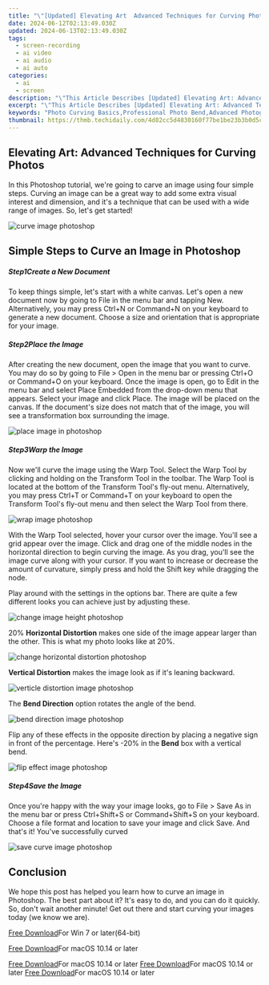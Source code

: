 ```yaml
---
title: "\"[Updated] Elevating Art  Advanced Techniques for Curving Photos\""
date: 2024-06-12T02:13:49.030Z
updated: 2024-06-13T02:13:49.030Z
tags: 
  - screen-recording
  - ai video
  - ai audio
  - ai auto
categories: 
  - ai
  - screen
description: "\"This Article Describes [Updated] Elevating Art: Advanced Techniques for Curving Photos\""
excerpt: "\"This Article Describes [Updated] Elevating Art: Advanced Techniques for Curving Photos\""
keywords: "Photo Curving Basics,Professional Photo Bend,Advanced Photography Twist,Modern Curve Effects,Artistic Photo Sculpting,Technique for Curved Images,Innovative Image Manipulation"
thumbnail: https://thmb.techidaily.com/4d82cc5d4830160f77be1be23b3b0d5c8cbc630ac82437e197dd592c77a4c46e.jpg
---
```


## Elevating Art: Advanced Techniques for Curving Photos

In this Photoshop tutorial, we're going to carve an image using four simple steps. Curving an image can be a great way to add some extra visual interest and dimension, and it's a technique that can be used with a wide range of images. So, let's get started!

![curve image photoshop](https://images.wondershare.com/filmora/article-images/2022/09/curve-image-photoshop.jpg)

## Simple Steps to Curve an Image in Photoshop

##### Step1Create a New Document

To keep things simple, let's start with a white canvas. Let's open a new document now by going to File in the menu bar and tapping New. Alternatively, you may press Ctrl+N or Command+N on your keyboard to generate a new document. Choose a size and orientation that is appropriate for your image.

##### Step2Place the Image

After creating the new document, open the image that you want to curve. You may do so by going to File > Open in the menu bar or pressing Ctrl+O or Command+O on your keyboard. Once the image is open, go to Edit in the menu bar and select Place Embedded from the drop-down menu that appears. Select your image and click Place. The image will be placed on the canvas. If the document's size does not match that of the image, you will see a transformation box surrounding the image.

![place image in photoshop](https://images.wondershare.com/filmora/article-images/2022/09/place-image-in-photoshop.jpg)

##### Step3Warp the Image

Now we'll curve the image using the Warp Tool. Select the Warp Tool by clicking and holding on the Transform Tool in the toolbar. The Warp Tool is located at the bottom of the Transform Tool's fly-out menu. Alternatively, you may press Ctrl+T or Command+T on your keyboard to open the Transform Tool's fly-out menu and then select the Warp Tool from there.

![wrap image photoshop](https://images.wondershare.com/filmora/article-images/2022/09/wrap-image-photoshop.jpg)

With the Warp Tool selected, hover your cursor over the image. You'll see a grid appear over the image. Click and drag one of the middle nodes in the horizontal direction to begin curving the image. As you drag, you'll see the image curve along with your cursor. If you want to increase or decrease the amount of curvature, simply press and hold the Shift key while dragging the node.

Play around with the settings in the options bar. There are quite a few different looks you can achieve just by adjusting these.

![change image height photoshop](https://images.wondershare.com/filmora/article-images/2022/09/change-image-height-photoshop.jpg)

20% **Horizontal Distortion** makes one side of the image appear larger than the other. This is what my photo looks like at 20%.

![change horizontal distortion photoshop](https://images.wondershare.com/filmora/article-images/2022/09/change-horizontal-distortion-photoshop.jpg)

**Vertical Distortion** makes the image look as if it's leaning backward.

![verticle distortion image photoshop](https://images.wondershare.com/filmora/article-images/2022/09/verticle-distortion-image-photoshop.jpg)

The **Bend Direction** option rotates the angle of the bend.

![bend direction image photoshop](https://images.wondershare.com/filmora/article-images/2022/09/bend-direction-image-photoshop.jpg)

Flip any of these effects in the opposite direction by placing a negative sign in front of the percentage. Here's -20% in the **Bend** box with a vertical bend.

![flip effect image photoshop](https://images.wondershare.com/filmora/article-images/2022/09/flip-effect-image-photoshop.jpg)

##### Step4Save the Image

Once you're happy with the way your image looks, go to File > Save As in the menu bar or press Ctrl+Shift+S or Command+Shift+S on your keyboard. Choose a file format and location to save your image and click Save. And that's it! You've successfully curved

![save curve image photoshop](https://images.wondershare.com/filmora/article-images/2022/09/save-curve-image-photoshop.jpg)

## Conclusion

We hope this post has helped you learn how to curve an image in Photoshop. The best part about it? It's easy to do, and you can do it quickly. So, don't wait another minute! Get out there and start curving your images today (we know we are).

[Free Download](https://tools.techidaily.com/wondershare/filmora/download/)For Win 7 or later(64-bit)

[Free Download](https://tools.techidaily.com/wondershare/filmora/download/)For macOS 10.14 or later

[Free Download](https://tools.techidaily.com/wondershare/filmora/download/)For macOS 10.14 or later [Free Download](https://tools.techidaily.com/wondershare/filmora/download/)For macOS 10.14 or later [Free Download](https://tools.techidaily.com/wondershare/filmora/download/)For macOS 10.14 or later

<ins class="adsbygoogle"
     style="display:block"
     data-ad-format="autorelaxed"
     data-ad-client="ca-pub-7571918770474297"
     data-ad-slot="1223367746"></ins>

<ins class="adsbygoogle"
     style="display:block"
     data-ad-format="autorelaxed"
     data-ad-client="ca-pub-7571918770474297"
     data-ad-slot="1223367746"></ins>



<ins class="adsbygoogle"
     style="display:block"
     data-ad-client="ca-pub-7571918770474297"
     data-ad-slot="8358498916"
     data-ad-format="auto"
     data-full-width-responsive="true"></ins>




